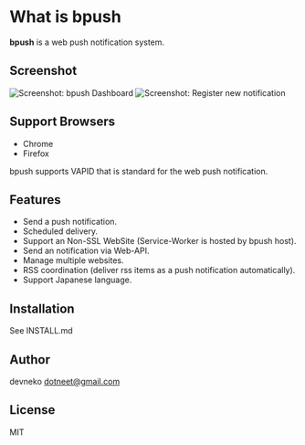 # What is bpush

**bpush** is a web push notification system.

## Screenshot

![Screenshot: bpush Dashboard](http://i.imgur.com/TJSgZMK.jpg)
![Screenshot: Register new notification](http://i.imgur.com/raCcrrO.jpg)

## Support Browsers

 - Chrome
 - Firefox

bpush supports VAPID that is standard for the web push notification.

## Features

 - Send a push notification.
 - Scheduled delivery.
 - Support an Non-SSL WebSite (Service-Worker is hosted by bpush host).
 - Send an notification via Web-API.
 - Manage multiple websites.
 - RSS coordination (deliver rss items as a push notification automatically).
 - Support Japanese language.

## Installation

See INSTALL.md

## Author

devneko <dotneet@gmail.com>

## License

MIT
